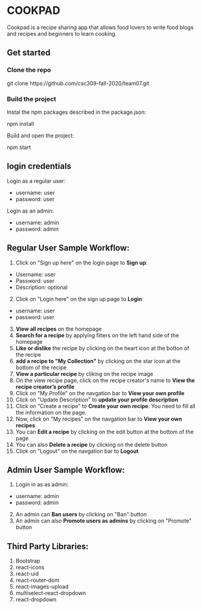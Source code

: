 # COOKPAD
Cookpad is a recipe sharing app that allows food lovers to write food blogs and recipes and beginners to learn cooking. 

## Get started
### Clone the repo
<div class="bg-gray">
git clone https://github.com/csc309-fall-2020/team07.git
</div>

### Build the project
Instal the npm packages described in the package.json:
<div class="bg-gray">
npm install


Build and open the project:
<div class="bg-gray">
npm start
</div>

## login credentials
Login as a regular user:
  * username: user
  * password: user

Login as an admin:
  * username: admin
  * password: admin

## Regular User Sample Workflow:
1. Click on "Sign up here" on the login page to **Sign up**: 
  * Username: user
  * Password: user
  * Description: optional
2. Click on "Login here" on the sign up page to **Login**:
  * username: user
  * password: user
3. **View all recipes** on the homepage
4. **Search for a recipe** by applying filters on the left hand side of the homepage
5. **Like or dislike** the recipe by clicking on the heart icon at the botton of the recipe
6. **add a recipe to "My Collection"** by clicking on the star icon at the bottom of the recipe
7. **View a particular recipe** by cliking on the recipe image
8. On the view recipe page, click on the recipe creator's name to **View the recipe creator’s profile**
9. Click on "My Profile" on the navgation bar to **View your own profile**
10. Click on "Update Description" to **update your profile description**
11. Click on "Create a recipe" to **Create your own recipe**. You need to fill all the information on the page.
12. Now, click on "My recipes" on the navgation bar to **View your own recipes**
12. You can **Edit a recipe** by clicking on the edit button at the bottom of the page
13. You can also **Delete a recipe** by clicking on the delete button 
14. Click on "Logout" on the navgation bar to **Logout**


## Admin User Sample Workflow:
1. Login in as as admin:
  * username: admin
  * password: admin
2. An admin can **Ban users** by clicking on "Ban" button
3. An admin can also **Promote users as admins** by clicking on "Promote" button

## Third Party Libraries:
1. Bootstrap
2. react-icons
3. react-uid
4. react-router-dom
5. react-images-upload
6. multiselect-react-dropdown
7. react-dropdown
